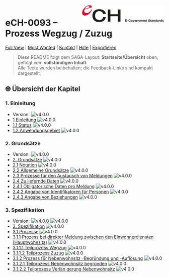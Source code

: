 [//]: # (Dieser Kommentar wird nicht gerendert und bleibt nur im Raw/Edit sichtbar.)
[//]: # (Du kannst mehrere Zeilen anlegen, am besten pro Zeile einen Eintrag.)
[hidden-note]: <> (Interne Notiz: diese Definition wird nicht angezeigt, nur im Raw sichtbar)

<img src="Bilder/logo.svg" alt="Logo eCH" width="260" align="right">

# eCH-0093 – Prozess Wegzug / Zuzug

[Full View](../README.md) | [Most Wanted](Most_wanted_view/README.md) | [Kontakt](./Kontakt.md) | [Hilfe](./Hilfe.md) | [Exportieren](./Exportieren.md)

> Diese README folgt dem SAGA-Layout: **Startseite/Übersicht** oben, gefolgt vom **vollständigen Inhalt**.  
> Alle Texte wurden beibehalten; die Feedback-Links sind kompakt dargestellt.

## 🌐 Übersicht der Kapitel

### 1. Einleitung
- Version: ![v4.0.0](https://img.shields.io/badge/version-4.0.0-blue)
- [1 Einleitung](#1-einleitung) ![v4.0.0](https://img.shields.io/badge/version-4.0.0-blue)
- [1.1 Status](#1-1-status) ![v4.0.0](https://img.shields.io/badge/version-4.0.0-blue)
- [1.2 Anwendungsgebiet](#1-2-anwendungsgebiet) ![v4.0.0](https://img.shields.io/badge/version-4.0.0-blue)
### 2. Grundsätze
- Version: ![v4.0.0](https://img.shields.io/badge/version-4.0.0-blue)
- [2. Grundsätze](#2-grundsaetze) ![v4.0.0](https://img.shields.io/badge/version-4.0.0-blue)
- [2.1 Notation](#2-1-notation) ![v4.0.0](https://img.shields.io/badge/version-4.0.0-blue)
- [2.2 Allgemeine Grundsätze](#2-2-allgemeine_grundsaetze) ![v4.0.0](https://img.shields.io/badge/version-4.0.0-blue)
- [2.3 Prozesse für den Austausch von Meldungen](#2-3-prozesse-fr-den-austausch-von-meldungen-5) ![v4.0.0](https://img.shields.io/badge/version-4.0.0-blue)
- [2.4 Zu liefernde Daten](#2-4-zu-liefernde-daten-6) ![v4.0.0](https://img.shields.io/badge/version-4.0.0-blue)
- [2.4.1 Obligatorische Daten pro Meldung](#2-4-1-obligatorische-daten-pro-meldung-6) ![v4.0.0](https://img.shields.io/badge/version-4.0.0-blue)
- [2.4.2 Angabe von Identifikatoren für Personen](#2-4-2-angabe-von-identifikatoren-fr-personen-6) ![v4.0.0](https://img.shields.io/badge/version-4.0.0-blue)
- [2.4.3 Angabe von Beziehungen](#2-4-3-angabe-von-beziehungen-6) ![v4.0.0](https://img.shields.io/badge/version-4.0.0-blue)
### 3. Spezifikation
- Version: ![v4.0.0](https://img.shields.io/badge/version-4.0.0-blue) ![v4.0.0](https://img.shields.io/badge/version-4.0.0-blue)
- [3. Spezifikation](#3-spezifikation-6) ![v4.0.0](https://img.shields.io/badge/version-4.0.0-blue)
- [3.1 Prozesse](#3-1-prozesse-6) ![v4.0.0](https://img.shields.io/badge/version-4.0.0-blue)
- [3.1.1 Prozess bei direkter Meldung zwischen den Einwohnerdiensten (Hauptwohnsitz)](#3-1-1-prozess-bei-direkter-meldung-zwischen-den-einwohnerdiensten-hauptwohnsitz-6) ![v4.0.0](https://img.shields.io/badge/version-4.0.0-blue)
- [3.1.1.1 Teilprozess Wegzug](#3-1-1-1-teilprozess-wegzug-7) ![v4.0.0](https://img.shields.io/badge/version-4.0.0-blue)
- [3.1.1.2 Teilprozess Zuzug](#3-1-1-2-teilprozess-zuzug-7) ![v4.0.0](https://img.shields.io/badge/version-4.0.0-blue)
- [3.1.2 Prozess für Nebenwohnsitz -Begründung und -Auflösung](#3-1-2-prozess-fr-nebenwohnsitz-begrndung-und-auflsung-7) ![v4.0.0](https://img.shields.io/badge/version-4.0.0-blue)
- [3.1.2.1 Teilprozess Nebenwohnsitz begründen](#3-1-2-1-teilprozess-nebenwohnsitz-begrnden-8) ![v4.0.0](https://img.shields.io/badge/version-4.0.0-blue)
- [3.1.2.2 Teilprozess Verlän gerung Nebenwohnsitz](#3-1-2-2-teilprozess-verln-gerung-nebenwohnsitz-8) ![v4.0.0](https://img.shields.io/badge/version-4.0.0-blue)
